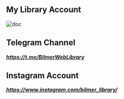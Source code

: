 ## My Library Account
![doc](https://github.com/BilmerIslamov/Bilmer_Library/assets/142201562/f304bacc-8038-44b0-9144-b6b3cac111e5)



## Telegram Channel
***https://t.me/BilmerWebLibrary***

## Instagram Account
***https://www.instagram.com/bilmer_library/***

